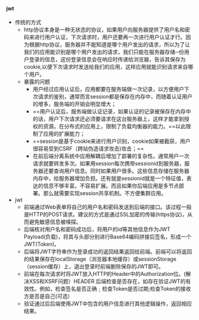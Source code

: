 #### jwt

* 传统的方式
  * http协议本身是一种无状态的协议，如果用户向服务器提供了用户名和密码来进行用户认证，下次请求时，用户还要再一次进行用户认证才行。因为根据http协议，服务器并不能知道是哪个用户发出的请求，所以为了让我们的应用能识别是哪个用户发出的请求，我们只能在服务器存储─份用户登录的信息，这份登录信息会在响应时传递给浏览器，告诉其保存为cookie,以便下次请求时发送给我们的应用，这样应用就能识别请求来自哪个用户。
  * 暴露的问题
    * 用户经过应用认证后，应用都要在服务端做一次记录，以方便用户下次请求的鉴别，通常而言session都是保存在内存中，而随着认证用户的增多，服务端的开销会明显增大；
    * ==用户认证后，服务端做认证记录，如果认证的记录被保存在内存中的话，用户下次请求还必须要请求在这台服务器上，这样才能拿到授权的资源。在分布式的应用上，限制了负载均衡器的能力。==以此限制了应用的扩展能力；
    * ==session是基于cookie来进行用户识别，cookie如果被截获，用户很容易受到CSRF（跨站伪造请求攻击)攻击；==
    * 在前后端分离系统中应用解耦后增加了部署的复杂性。通常用户一次请求就要转发多次。如果用session每次携带sessionid到服务器，服务器还要查询用户信息。同时如果用户很多。这些信息存储在服务器内存中，给服务器增加负担。还有就是sessionid就是一个特征值，表达的信息不够丰富。不容易扩展。而且如果你后端应用是多节点部署。那么就需要实现session共享机制。不方便集群应用。
* jwt
  * 前端通过Web表单将自己的用户名和密码发送到后端的接口。该过程一般是HTTP的POST请求。建议的方式是通过SSL加密的传输(https协议)，从而避免敏感信息被嗅探。
  * 后端核对用户名和密码成功后，将用户的id等其他信息作为JWT Payload(负载)，将其与头部分别进行Base64编码拼接后签名，形成一个JWT(Token)。
  * 后端将JWT字符串作为登录成功的返回结果返回给前端。前端可以将返回的结果保存在localStorage（浏览器本地缓存）或sessionStorage（session缓存）上，退出登录时前端删除保存的JWT即可。
  * 前端在每次请求时将JWT放入HTTP的Header中的Authorization位。(解决XSS和XSRF问题）HEADER
    后端检查是否存在，如存在验证JWT的有效性。例如，检查签名是否正确﹔检查Token是否过期;检查Token的接收方是否是自己(可选）
  * 验证通过后后端使用JWT中包含的用户信息进行其他逻辑操作，返回相应结果。